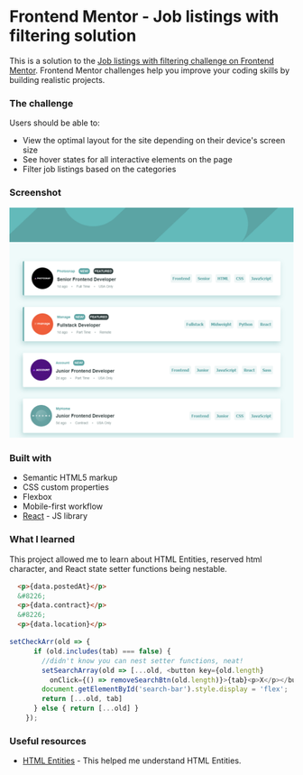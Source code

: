 # Frontend Mentor - Job listings with filtering solution

This is a solution to the [Job listings with filtering challenge on Frontend Mentor](https://www.frontendmentor.io/challenges/job-listings-with-filtering-ivstIPCt). Frontend Mentor challenges help you improve your coding skills by building realistic projects. 

### The challenge

Users should be able to:

- View the optimal layout for the site depending on their device's screen size
- See hover states for all interactive elements on the page
- Filter job listings based on the categories

### Screenshot

![](/public/Screenshot.png)


### Built with

- Semantic HTML5 markup
- CSS custom properties
- Flexbox
- Mobile-first workflow
- [React](https://reactjs.org/) - JS library

### What I learned

This project allowed me to learn about HTML Entities, reserved html character, and React state setter functions being nestable.

```html
  <p>{data.postedAt}</p>
  &#8226;
  <p>{data.contract}</p>
  &#8226;
  <p>{data.location}</p>
```
```js
setCheckArr(old => {
      if (old.includes(tab) === false) {
        //didn't know you can nest setter functions, neat!
        setSearchArray(old => [...old, <button key={old.length}
          onClick={() => removeSearchBtn(old.length)}>{tab}<p>X</p></button>]);
        document.getElementById('search-bar').style.display = 'flex';
        return [...old, tab]
      } else { return [...old] }
    });
```

### Useful resources

- [HTML Entities](https://www.w3schools.com/html/html_entities.asp) - This helped me understand HTML Entities.

